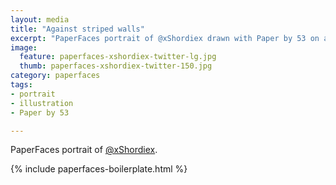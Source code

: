 ```yaml
---
layout: media
title: "Against striped walls"
excerpt: "PaperFaces portrait of @xShordiex drawn with Paper by 53 on an iPad."
image: 
  feature: paperfaces-xshordiex-twitter-lg.jpg
  thumb: paperfaces-xshordiex-twitter-150.jpg
category: paperfaces
tags: 
- portrait
- illustration
- Paper by 53

---
```


PaperFaces portrait of [@xShordiex](http://twitter.com/xShordiex).

{% include paperfaces-boilerplate.html %}
